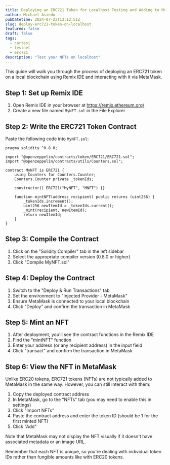 ```yaml
---
title: Deploying an ERC721 Token for Localhost Testing and Adding to MetaMask
author: Michael Asiedu
pubDatetime: 2024-07-23T13:12:51Z
slug: deploy-erc721-token-on-localhost
featured: false
draft: false
tags:
  - cartesi
  - testnet
  - erc721
description: "Test your NFTs on localhost"
---
```


This guide will walk you through the process of deploying an ERC721 token on a local blockchain using Remix IDE and interacting with it via MetaMask.

## Step 1: Set up Remix IDE

1. Open Remix IDE in your browser at https://remix.ethereum.org/
2. Create a new file named `MyNFT.sol` in the File Explorer

## Step 2: Write the ERC721 Token Contract

Paste the following code into `MyNFT.sol`:

```solidity
pragma solidity ^0.8.0;

import "@openzeppelin/contracts/token/ERC721/ERC721.sol";
import "@openzeppelin/contracts/utils/Counters.sol";

contract MyNFT is ERC721 {
    using Counters for Counters.Counter;
    Counters.Counter private _tokenIds;

    constructor() ERC721("MyNFT", "MNFT") {}

    function mintNFT(address recipient) public returns (uint256) {
        _tokenIds.increment();
        uint256 newItemId = _tokenIds.current();
        _mint(recipient, newItemId);
        return newItemId;
    }
}
```

## Step 3: Compile the Contract

1. Click on the "Solidity Compiler" tab in the left sidebar
2. Select the appropriate compiler version (0.8.0 or higher)
3. Click "Compile MyNFT.sol"

## Step 4: Deploy the Contract

1. Switch to the "Deploy & Run Transactions" tab
2. Set the environment to "Injected Provider - MetaMask"
3. Ensure MetaMask is connected to your local blockchain
4. Click "Deploy" and confirm the transaction in MetaMask

## Step 5: Mint an NFT

1. After deployment, you'll see the contract functions in the Remix IDE
2. Find the "mintNFT" function
3. Enter your address (or any recipient address) in the input field
4. Click "transact" and confirm the transaction in MetaMask

## Step 6: View the NFT in MetaMask

Unlike ERC20 tokens, ERC721 tokens (NFTs) are not typically added to MetaMask in the same way. However, you can still interact with them:

1. Copy the deployed contract address
2. In MetaMask, go to the "NFTs" tab (you may need to enable this in settings)
3. Click "Import NFTs"
4. Paste the contract address and enter the token ID (should be 1 for the first minted NFT)
5. Click "Add"

Note that MetaMask may not display the NFT visually if it doesn't have associated metadata or an image URL.

Remember that each NFT is unique, so you're dealing with individual token IDs rather than fungible amounts like with ERC20 tokens.
